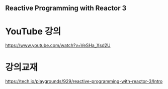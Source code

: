 ## Reactive Programming with Reactor 3
# YouTube 강의
https://www.youtube.com/watch?v=VeSHa_Xsd2U

# 강의교재
https://tech.io/playgrounds/929/reactive-programming-with-reactor-3/Intro
